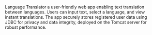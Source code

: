 Language Translator a user-friendly web app enabling text translation between languages. Users can input text, select a language, and view instant translations. 
The app securely stores registered user data using JDBC for privacy and data integrity, deployed on the Tomcat server for robust performance.
